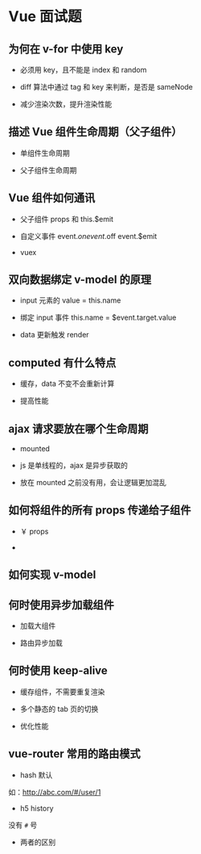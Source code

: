 # Vue 面试题

## 为何在 v-for 中使用 key

- 必须用 key，且不能是 index 和 random

- diff 算法中通过 tag 和 key 来判断，是否是 sameNode

- 减少渲染次数，提升渲染性能

## 描述 Vue 组件生命周期（父子组件）

- 单组件生命周期

- 父子组件生命周期

## Vue 组件如何通讯

- 父子组件 props 和 this.\$emit

- 自定义事件 event.$on event.$off event.\$emit

- vuex

## 双向数据绑定 v-model 的原理

- input 元素的 value = this.name

- 绑定 input 事件 this.name = \$event.target.value

- data 更新触发 render

## computed 有什么特点

- 缓存，data 不变不会重新计算

- 提高性能

## ajax 请求要放在哪个生命周期

- mounted

- js 是单线程的，ajax 是异步获取的

- 放在 mounted 之前没有用，会让逻辑更加混乱

## 如何将组件的所有 props 传递给子组件

- ￥ props

- <User v-bind="$props" />

## 如何实现 v-model

## 何时使用异步加载组件

- 加载大组件

- 路由异步加载

## 何时使用 keep-alive

- 缓存组件，不需要重复渲染

- 多个静态的 tab 页的切换

- 优化性能

## vue-router 常用的路由模式

- hash 默认

如：http://abc.com/#/user/1

- h5 history

没有 `#` 号

- 两者的区别
